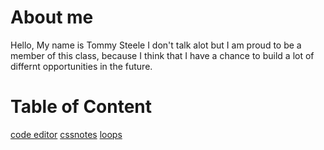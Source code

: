 # About me 
Hello, My name is Tommy Steele
I don't talk alot but I am proud to be a member of this class,
because I think that I have a chance to build
a lot of differnt opportunities in the future.

# Table of Content
[code editor](https://nextgen45.github.io/reading-notes/code-editor)
[cssnotes](https://nextgen45.github.io/reading-notes/cssnotes)
[loops](https://nextgen45.github.io/reading-notes/loops)





